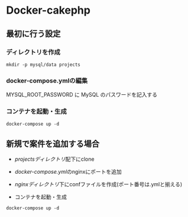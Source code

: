 # Docker-cakephp

## 最初に行う設定

### ディレクトリを作成
```
mkdir -p mysql/data projects
```

### docker-compose.ymlの編集
MYSQL_ROOT_PASSWORD に MySQL のパスワードを記入する

### コンテナを起動・生成
```
docker-compose up -d
```

## 新規で案件を追加する場合
+ *projectsディレクトリ*配下にclone
+ *docker-compose.yml*のnginxにポートを追加
+ *nginxディレクトリ*下にconfファイルを作成(ポート番号は.ymlと揃える)

+ コンテナを起動・生成
```
docker-compose up -d
```
